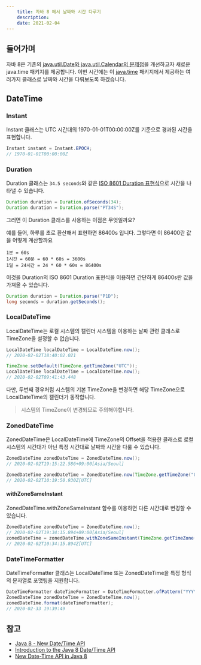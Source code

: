 ```yaml
---
    title: 자바 8 에서 날짜와 시간 다루기
    description: 
    date: 2021-02-04
---
```


## 들어가며
자바 8은 기존의 [java.util.Date와 java.util.Calendar의 문제점](https://d2.naver.com/helloworld/645609)을 개선하고자 새로운 java.time 패키지를 제공합니다. 이번 시간에는 이 [java.time](https://docs.oracle.com/javase/8/docs/api/java/time/package-summary.html) 패키지에서 제공하는 여러가지 클래스로 날짜와 시간을 다뤄보도록 하겠습니다.

## DateTime  

### Instant  
Instant 클래스는 UTC 시간대의 1970-01-01T00:00:00Z를 기준으로 경과된 시간을 표현합니다. 

```java java.time.Instant
Instant instant = Instant.EPOCH;
// 1970-01-01T00:00:00Z
```

### Duration  
Duration 클래스는 `34.5 seconds`와 같은 [ISO 8601 Duration 표현식](https://www.digi.com/resources/documentation/digidocs/90001437-13/reference/r_iso_8601_duration_format.htm)으로 시간을 나타낼 수 있습니다.  

```java java.time.Duration
Duration duration = Duration.ofSeconds(34);
Duration duration = Duration.parse("PT34S");
```

그러면 이 Duration 클래스를 사용하는 이점은 무엇일까요? 

예를 들어, 하루를 초로 환산해서 표현하면 86400s 입니다. 그렇다면 이 86400란 값을 어떻게 계산할까요

```
1분 = 60s
1시간 = 60분 = 60 * 60s = 3600s
1일 = 24시간 = 24 * 60 * 60s = 86400s
```

이것을 Duration의 ISO 8601 Duration 표현식을 이용하면 간단하게 86400s란 값을 가져올 수 있습니다.

```java
Duration duration = Duration.parse("P1D");
long seconds = duration.getSeconds();
```

### LocalDateTime  
LocalDateTime는 로컬 시스템의 캘린더 시스템을 이용하는 날짜 관련 클래스로 TimeZone을 설정할 수 없습니다.

```java java.time.LocalDateTime  
LocalDateTime localDateTime = LocalDateTime.now();
// 2020-02-02T18:40:02.021

TimeZone.setDefault(TimeZone.getTimeZone("UTC"));
LocalDateTime localDateTime = LocalDateTime.now();
// 2020-02-02T09:41:43.448
```

다만, 두번째 경우처럼 시스템의 기본 TimeZone을 변경하면 해당 TimeZone으로 LocalDateTime의 캘린더가 동작합니다.

> 시스템의 TimeZone이 변경되므로 주의해야합니다.

### ZonedDateTime  
ZonedDateTime은 LocalDateTime에 TimeZone의 Offset을 적용한 클래스로 로컬 시스템의 시간대가 아닌 특정 시간대로 날짜와 시간을 다룰 수 있습니다.

```java java.time.ZonedDateTime
ZonedDateTime zonedDateTime = ZonedDateTime.now();
// 2020-02-02T19:15:22.586+09:00[Asia/Seoul]

ZonedDateTime zonedDateTime = ZonedDateTime.now(TimeZone.getTimeZone("UTC").toZoneId());
// 2020-02-02T10:19:50.930Z[UTC]
```

#### withZoneSameInstant  
ZonedDateTime.withZoneSameInstant 함수를 이용하면 다른 시간대로 변경할 수 있습니다.

```java
ZonedDateTime zonedDateTime = ZonedDateTime.now();
// 2020-02-02T19:34:15.894+09:00[Asia/Seoul]
zonedDateTime = zonedDateTime.withZoneSameInstant(TimeZone.getTimeZone("UTC").toZoneId());
// 2020-02-02T10:34:15.894Z[UTC]
```

### DateTimeFormatter  
DateTimeFormatter 클래스는 LocalDateTime 또는 ZonedDateTime을 특정 형식의 문자열로 포맷팅을 지원합니다.

```java java.time.format.DateTimeFormatter  
DateTimeFormatter dateTimeFormatter = DateTimeFormatter.ofPattern("YYYY-MM-DD HH:mm:ss");
ZonedDateTime zonedDateTime = ZonedDateTime.now();
zonedDateTime.format(dateTimeFormatter);
// 2020-02-33 19:39:49
```

## 참고  

- [Java 8 - New Date/Time API](https://www.tutorialspoint.com/java8/java8_datetime_api.htm)  
- [Introduction to the Java 8 Date/Time API](https://www.baeldung.com/java-8-date-time-intro)  
- [New Date-Time API in Java 8](https://www.geeksforgeeks.org/new-date-time-api-java8/)  